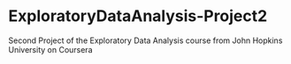 # ExploratoryDataAnalysis-Project2
Second Project of the Exploratory Data Analysis course from John Hopkins University on Coursera
